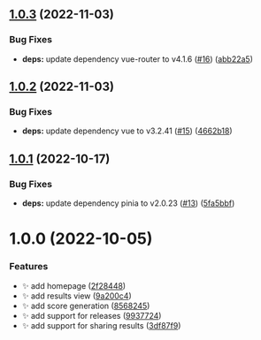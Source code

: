 ## [1.0.3](https://github.com/megasanjay/colorize/compare/v1.0.2...v1.0.3) (2022-11-03)

### Bug Fixes

- **deps:** update dependency vue-router to v4.1.6 ([#16](https://github.com/megasanjay/colorize/issues/16)) ([abb22a5](https://github.com/megasanjay/colorize/commit/abb22a5f698a4199ab85a8c182f91d55d6322a31))

## [1.0.2](https://github.com/megasanjay/colorize/compare/v1.0.1...v1.0.2) (2022-11-03)

### Bug Fixes

- **deps:** update dependency vue to v3.2.41 ([#15](https://github.com/megasanjay/colorize/issues/15)) ([4662b18](https://github.com/megasanjay/colorize/commit/4662b187e2f9dc37387a488f29ae31fa8740a845))

## [1.0.1](https://github.com/megasanjay/colorize/compare/v1.0.0...v1.0.1) (2022-10-17)

### Bug Fixes

- **deps:** update dependency pinia to v2.0.23 ([#13](https://github.com/megasanjay/colorize/issues/13)) ([5fa5bbf](https://github.com/megasanjay/colorize/commit/5fa5bbf16a326db32cdb6556ab148c3394e250df))

# 1.0.0 (2022-10-05)

### Features

- ✨ add homepage ([2f28448](https://github.com/megasanjay/colorize/commit/2f28448beedf15778e1f42e1891ae3bdfd94d1cd))
- ✨ add results view ([9a200c4](https://github.com/megasanjay/colorize/commit/9a200c42f3b024278baa8e4e2f44ac403e0eec4a))
- ✨ add score generation ([8568245](https://github.com/megasanjay/colorize/commit/8568245f55c0dbfa7456aebcaa98985067827bde))
- ✨ add support for releases ([9937724](https://github.com/megasanjay/colorize/commit/9937724e4c3ca77e31c84966118064fcf021087a))
- ✨ add support for sharing results ([3df87f9](https://github.com/megasanjay/colorize/commit/3df87f935ad72013dbe9ea604cdd05c9b5f30020))
